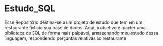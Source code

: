 # Estudo_SQL
 Esse Repositório destina-se a um projeto de estudo que tem em um restaurante fictício sua base de dados. Aqui, o objetivo é manter uma biblioteca de SQL de forma mais palpável, armazenando meu estudo dessa linguagem, respondendo perguntas relativas ao restaurante
